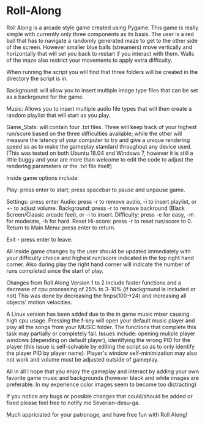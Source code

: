 # Roll-Along

Roll Along is a arcade style game created using Pygame.
This game is really simple with currently only three components as its basis.
The user is a red ball that has to navigate a randomly generated maze to get to the other
side of the screen. However smaller blue balls (streamers) move vertically and horizontally that will set you
back to restart if you interact with them. Walls of the maze also restrict your movements to apply extra difficulty.

When running the script you will find that three folders will be created in the directory the script is in.

Background: will allow you to insert multiple image type files that can be set as a backrgound for the game.

Music: Allows you to insert multiple audio file types that will then create a random playlist that will start as you play.

Game_Stats: will contain four .txt files. Three will keep track of your highest run/score based on the three difficulties available; while the other will measure the latency of your computer to try and give a unique rendering speed so as to make the gameplay standard throughout any device used. (This was tested on both Ubuntu 18.04 and Windows 7, however it is still a little buggy and your are more than welcome to edit the code to adjust the rendering parameters or the .txt file itself)

Inside game options include:

Play: press enter to start; press spacebar to pause and unpause game.

Settings: press enter
        Audio: press -r to remove audio, -i to insert playlist, or +- to adjust volume.
        Background: press -r to remove backround (Black Screen/Classic arcade feel), or -i to insert.
        Difficulty: press -e for easy, -m for moderate, -h for hard.
        Reset Hi-score: press -r to reset run/score to 0.
        Return to Main Menu: press enter to return.

Exit - press enter to leave.

All inside game changes by the user should be updated immediately with your difficulty choice and highest run/score indicated in the top
right hand corner. Also during play the right hand corner will indicate the number of runs completed since the start of play.

Changes from Roll Along Version 1 to 2 include faster functions and a decrease of cpu processing of 25% to 3-10% (if background is included or not) This was done by decreasing the fmps(100->24) and increasing all objects' motion velocities.

A Linux version has been added due to the in game music mixer causing high cpu usage. Pressing the f-key will open your default music player and play all the songs from your MUSIC folder. The functions that complete this task may partially or completely fail. Issues include: opening muliple player windows (depending on default player), identifying the wrong PID for the player (this issue is self-solvable by editing the script so as to only identify the player PID by player name). Player's window self-minimization may also not work and volume must be adjusted outside of gameplay.

All in all I hope that you enjoy the gameplay and interact by adding your own favorite game music and backgrounds (however black and white images are preferable. In my experience color images seem to become too distracting) 

If you notice any bugs or possible changes that could/should be added or fixed please feel free to notify me Severian-desu-ga.

Much appriciated for your patronage, and have free fun with Roll Along!
